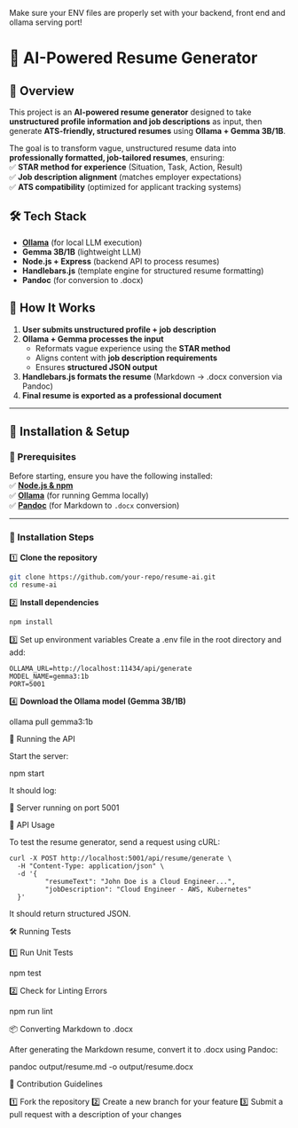 Make sure your ENV files are properly set with your backend, front end and ollama serving port!

# 🚀 AI-Powered Resume Generator

## 📌 Overview
This project is an **AI-powered resume generator** designed to take **unstructured profile information and job descriptions** as input, then generate **ATS-friendly, structured resumes** using **Ollama + Gemma 3B/1B**.  

The goal is to transform vague, unstructured resume data into **professionally formatted, job-tailored resumes**, ensuring:  
✅ **STAR method for experience** (Situation, Task, Action, Result)  
✅ **Job description alignment** (matches employer expectations)  
✅ **ATS compatibility** (optimized for applicant tracking systems)  

## 🛠️ Tech Stack
- **[Ollama](https://ollama.com/)** (for local LLM execution)  
- **Gemma 3B/1B** (lightweight LLM)  
- **Node.js + Express** (backend API to process resumes)  
- **Handlebars.js** (template engine for structured resume formatting)  
- **Pandoc** (for conversion to .docx)  

## 🔧 How It Works
1. **User submits unstructured profile + job description**  
2. **Ollama + Gemma processes the input**  
   - Reformats vague experience using the **STAR method**  
   - Aligns content with **job description requirements**  
   - Ensures **structured JSON output**  
3. **Handlebars.js formats the resume** (Markdown → .docx conversion via Pandoc)  
4. **Final resume is exported as a professional document**  

---

## 🚀 Installation & Setup

### 📌 Prerequisites  
Before starting, ensure you have the following installed:  
✅ **[Node.js & npm](https://nodejs.org/)**  
✅ **[Ollama](https://ollama.com/)** (for running Gemma locally)  
✅ **[Pandoc](https://pandoc.org/installing.html)** (for Markdown to `.docx` conversion)  

---

### 🔧 Installation Steps

1️⃣ **Clone the repository**  
```bash
git clone https://github.com/your-repo/resume-ai.git
cd resume-ai
```
2️⃣ **Install dependencies**

```bash
npm install
```
3️⃣ Set up environment variables
Create a .env file in the root directory and add:
```
OLLAMA_URL=http://localhost:11434/api/generate
MODEL_NAME=gemma3:1b
PORT=5001
```
4️⃣ **Download the Ollama model (Gemma 3B/1B)**

ollama pull gemma3:1b

🚀 Running the API

Start the server:

npm start

It should log:

🚀 Server running on port 5001

📡 API Usage

To test the resume generator, send a request using cURL:

	curl -X POST http://localhost:5001/api/resume/generate \
	  -H "Content-Type: application/json" \
	  -d '{
	         "resumeText": "John Doe is a Cloud Engineer...",
	         "jobDescription": "Cloud Engineer - AWS, Kubernetes"
	  }'

It should return structured JSON.

🛠️ Running Tests

1️⃣ Run Unit Tests

npm test

2️⃣ Check for Linting Errors

npm run lint

📦 Converting Markdown to .docx

After generating the Markdown resume, convert it to .docx using Pandoc:

pandoc output/resume.md -o output/resume.docx

📜 Contribution Guidelines

1️⃣ Fork the repository
2️⃣ Create a new branch for your feature
3️⃣ Submit a pull request with a description of your changes
